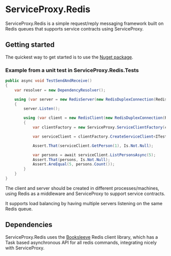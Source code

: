 ServiceProxy.Redis
============

ServiceProxy.Redis is a simple request/reply messaging framework built on Redis queues that supports service contracts using ServiceProxy.

## Getting started

The quickest way to get started is to use the [Nuget package][serviceproxy.redis-nuget].

### Example from a unit test in ServiceProxy.Redis.Tests

```c#
public async void TestSendAndReceive()
{
    var resolver = new DependencyResolver();

    using (var server = new RedisServer(new RedisDuplexConnection(RedisHost, RedisPort, RedisPassword), ServerQueue, new ServiceFactory(resolver)))
    {
        server.Listen();

        using (var client = new RedisClient(new RedisDuplexConnection(RedisHost, RedisPort, RedisPassword), ClientQueue, ServerQueue))
        {
            var clientFactory = new ServiceProxy.ServiceClientFactory(client);

            var serviceClient = clientFactory.CreateServiceClient<ITestService2>();

            Assert.That(serviceClient.GetPerson(1), Is.Not.Null);

            var persons = await serviceClient.ListPersonsAsync(5);
            Assert.That(persons, Is.Not.Null);
            Assert.AreEqual(5, persons.Count());
        }
    }
}
```

The client and server should be created in different processes/machines, using Redis as a middleware and ServiceProxy to support service contracts.

It supports load balancing by having multiple servers listening on the same Redis queue.

## Dependencies

ServiceProxy.Redis uses the [Booksleeve][booksleeve-home] Redis client library, which has a Task based asynchronous API for all redis commands, integrating nicely with ServiceProxy.

[serviceproxy.redis-nuget]: http://www.nuget.org/packages/ServiceProxy.Redis
[booksleeve-home]: https://code.google.com/p/booksleeve/